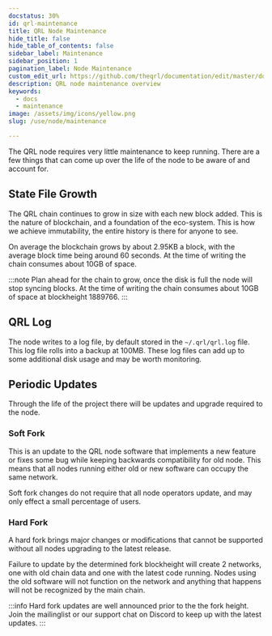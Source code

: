 ```yaml
---
docstatus: 30%
id: qrl-maintenance 
title: QRL Node Maintenance
hide_title: false
hide_table_of_contents: false
sidebar_label: Maintenance
sidebar_position: 1
pagination_label: Node Maintenance
custom_edit_url: https://github.com/theqrl/documentation/edit/master/docs/basics/what-is-qrl.md
description: QRL node maintenance overview
keywords:
  - docs
  - maintenance
image: /assets/img/icons/yellow.png
slug: /use/node/maintenance

---
```


The QRL node requires very little maintenance to keep running. There are a few things that can come up over the life of the node to be aware of and account for.

## State File Growth

The QRL chain continues to grow in size with each new block added. This is the nature of blockchain, and a foundation of the eco-system. This is how we achieve immutability, the 
entire history is there for anyone to see.

On average the blockchain grows by about $2.95$KB a block, with the average block time being around $60$ seconds. At the time of writing the chain consumes about $10$GB of space.

:::note
Plan ahead for the chain to grow, once the disk is full the node will stop syncing blocks. At the time of writing the chain consumes about $10$GB of space at blockheight $1889766$.
:::


## QRL Log

The node writes to a log file, by default stored in the `~/.qrl/qrl.log` file. This log file rolls into a backup at $100$MB. These log files can add up to some additional disk usage 
and may be worth monitoring.

## Periodic Updates

Through the life of the project there will be updates and upgrade required to the node.

### Soft Fork

This is an update to the QRL node software that implements a new feature or fixes some bug while keeping backwards compatibility for old node. This means that all nodes running either 
old or new software can occupy the same network.

Soft fork changes do not require that all node operators update, and may only effect a small percentage of users.

### Hard Fork

A hard fork brings major changes or modifications that cannot be supported without all nodes upgrading to the latest release.

Failure to update by the determined fork blockheight will create 2 networks, one with old chain data and one with the latest code running. Nodes using the old software will not function 
on the network and anything that happens will not be recognized by the main chain. 

:::info
Hard fork updates are well announced prior to the the fork height. Join the mailinglist or our support chat on Discord to keep up with the latest updates.
:::
